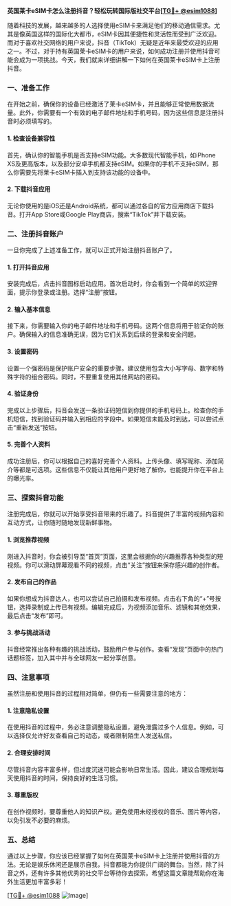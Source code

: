 **英国莱卡eSIM卡怎么注册抖音？轻松玩转国际版社交平台[[TG💪+ @esim1088](https://t.me/s/esim1088)]**

随着科技的发展，越来越多的人选择使用eSIM卡来满足他们的移动通信需求。尤其是像英国这样的国际化大都市，eSIM卡因其便捷性和灵活性而受到广泛欢迎。而对于喜欢社交网络的用户来说，抖音（TikTok）无疑是近年来最受欢迎的应用之一。不过，对于持有英国莱卡eSIM卡的用户来说，如何成功注册并使用抖音可能会成为一项挑战。今天，我们就来详细讲解一下如何在英国莱卡eSIM卡上注册抖音。

### 一、准备工作

在开始之前，确保你的设备已经激活了莱卡eSIM卡，并且能够正常使用数据流量。此外，你需要有一个有效的电子邮件地址和手机号码，因为这些信息是注册抖音时必须填写的。

#### 1. 检查设备兼容性
首先，确认你的智能手机是否支持eSIM功能。大多数现代智能手机，如iPhone XS及更高版本，以及部分安卓手机都支持eSIM。如果你的手机不支持eSIM，那么你需要先将莱卡eSIM卡插入到支持该功能的设备中。

#### 2. 下载抖音应用
无论你使用的是iOS还是Android系统，都可以通过各自的官方应用商店下载抖音。打开App Store或Google Play商店，搜索“TikTok”并下载安装。

### 二、注册抖音账户

一旦你完成了上述准备工作，就可以正式开始注册抖音账户了。

#### 1. 打开抖音应用
安装完成后，点击抖音图标启动应用。首次启动时，你会看到一个简单的欢迎界面，提示你登录或注册。选择“注册”按钮。

#### 2. 输入基本信息
接下来，你需要输入你的电子邮件地址和手机号码。这两个信息将用于验证你的账户。确保输入的信息准确无误，因为它们关系到后续的登录和安全问题。

#### 3. 设置密码
设置一个强密码是保护账户安全的重要步骤。建议使用包含大小写字母、数字和特殊字符的组合密码。同时，不要重复使用其他网站的密码。

#### 4. 验证身份
完成以上步骤后，抖音会发送一条验证码短信到你提供的手机号码上。检查你的手机短信，找到验证码并输入到相应的字段中。如果短信未能及时到达，可以尝试点击“重新发送”按钮。

#### 5. 完善个人资料
成功注册后，你可以根据自己的喜好完善个人资料。上传头像、填写昵称、添加简介等都是可选项。这些信息不仅能让其他用户更好地了解你，也能提升你在平台上的曝光率。

### 三、探索抖音功能

注册完成后，你就可以开始享受抖音带来的乐趣了。抖音提供了丰富的视频内容和互动方式，让你随时随地发现新鲜事物。

#### 1. 浏览推荐视频
刚进入抖音时，你会被引导至“首页”页面，这里会根据你的兴趣推荐各种类型的短视频。你可以滑动屏幕观看不同的视频，点击“关注”按钮来保存感兴趣的创作者。

#### 2. 发布自己的作品
如果你想成为抖音达人，也可以尝试自己拍摄和发布视频。点击右下角的“+”号按钮，选择录制或上传已有视频。编辑完成后，为视频添加音乐、滤镜和其他效果，最后点击“发布”即可。

#### 3. 参与挑战活动
抖音经常推出各种有趣的挑战活动，鼓励用户参与创作。查看“发现”页面中的热门话题标签，加入其中并与全球网友一起分享创意。

### 四、注意事项

虽然注册和使用抖音的过程相对简单，但仍有一些需要注意的地方：

#### 1. 注意隐私设置
在使用抖音的过程中，务必注意调整隐私设置，避免泄露过多个人信息。例如，可以选择仅允许好友查看自己的动态，或者限制陌生人发送私信。

#### 2. 合理安排时间
尽管抖音内容丰富多样，但过度沉迷可能会影响日常生活。因此，建议合理规划每天使用抖音的时间，保持良好的生活习惯。

#### 3. 尊重版权
在创作视频时，要尊重他人的知识产权。避免使用未经授权的音乐、图片等内容，以免引发不必要的麻烦。

### 五、总结

通过以上步骤，你应该已经掌握了如何在英国莱卡eSIM卡上注册并使用抖音的方法。无论是娱乐休闲还是展示自我，抖音都能为你提供广阔的舞台。当然，除了抖音之外，还有许多其他优秀的社交平台等待你去探索。希望这篇文章能帮助你在海外生活更加丰富多彩！

[[TG💪+ @esim1088](https://t.me/s/esim1088) ![Image](https://i.postimg.cc/4NQfJmqS/Snipaste-2025-05-13-00-14-12.png)]
